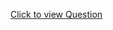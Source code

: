 [Click to view Question](https://www.geeksforgeeks.org/problems/shortest-path-in-undirected-graph-having-unit-distance/1)